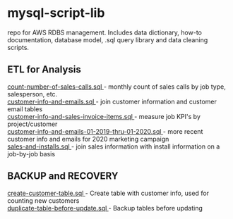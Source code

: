 # mysql-script-lib
repo for AWS RDBS management. Includes data dictionary, how-to documentation, database model, .sql query library and data cleaning scripts.  

## ETL for Analysis
<a href='https://github.com/blakeshurtz/rdbs_repo/blob/master/SQL%20Queries/count-number-of-sales-calls.sql'>
count-number-of-sales-calls.sql  
</a> 
- monthly count of sales calls by job type, salesperson, etc.<br>   
<a href='https://github.com/blakeshurtz/rdbs_repo/blob/master/SQL%20Queries/customer-info-and-emails.sql'>
customer-info-and-emails.sql 
</a> 
- join customer information and customer email tables<br>  
<a href='https://github.com/blakeshurtz/rdbs_repo/blob/master/SQL%20Queries/customer-info-and-sales-invoice-items.sql'>
customer-info-and-sales-invoice-items.sql 
</a> 
- measure job KPI's by project/customer<br>  
<a href='https://github.com/blakeshurtz/rdbs_repo/blob/master/SQL%20Queries/customer-info-and-emails-01-2019-thru-01-2020.sql'>
customer-info-and-emails-01-2019-thru-01-2020.sql 
</a> 
- more recent customer info and emails for 2020 marketing campaign<br>  
<a href='https://github.com/blakeshurtz/rdbs_repo/blob/master/SQL%20Queries/sales-and-installs.sql'>
sales-and-installs.sql 
</a> 
- join sales information with install information on a job-by-job basis<br>  

## BACKUP and RECOVERY
<a href='https://github.com/blakeshurtz/rdbs_repo/blob/master/SQL%20Queries/create-customer-table.sql'>
create-customer-table.sql 
</a> 
- Create table with customer info, used for counting new customers<br>  
<a href='https://github.com/blakeshurtz/rdbs_repo/blob/master/SQL%20Queries/duplicate-table-before-update.sql'>
duplicate-table-before-update.sql 
</a> 
- Backup tables before updating<br>  

